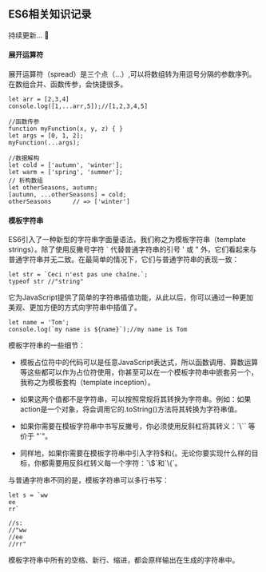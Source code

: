 ## ES6相关知识记录

持续更新... :imp:

#### 展开运算符
展开运算符（spread）是三个点（…）,可以将数组转为用逗号分隔的参数序列。在数组合并、函数传参，会快捷很多。

```
let arr = [2,3,4]
console.log([1,...arr,5]);//[1,2,3,4,5]

//函数传参
function myFunction(x, y, z) { }
let args = [0, 1, 2];
myFunction(...args);

//数据解构
let cold = ['autumn', 'winter'];
let warm = ['spring', 'summer'];
// 析构数组
let otherSeasons, autumn;
[autumn, ...otherSeasons] = cold;
otherSeasons      // => ['winter']
```

#### 模板字符串

ES6引入了一种新型的字符串字面量语法，我们称之为模板字符串（template strings）。除了使用反撇号字符 ` 代替普通字符串的引号 ' 或 " 外，它们看起来与普通字符串并无二致。在最简单的情况下，它们与普通字符串的表现一致：

```
let str = `Ceci n'est pas une chaîne.`;
typeof str //"string"
```

它为JavaScript提供了简单的字符串插值功能，从此以后，你可以通过一种更加美观、更加方便的方式向字符串中插值了。

```
let name = 'Tom';
console.log(`my name is ${name}`);//my name is Tom
```

模板字符串的一些细节：

- 模板占位符中的代码可以是任意JavaScript表达式，所以函数调用、算数运算等这些都可以作为占位符使用，你甚至可以在一个模板字符串中嵌套另一个，我称之为模板套构（template inception）。

- 如果这两个值都不是字符串，可以按照常规将其转换为字符串。例如：如果action是一个对象，将会调用它的.toString()方法将其转换为字符串值。

- 如果你需要在模板字符串中书写反撇号，你必须使用反斜杠将其转义：\`\\\`\` 等价于 "\`"。

- 同样地，如果你需要在模板字符串中引入字符$和{。无论你要实现什么样的目标，你都需要用反斜杠转义每一个字符：\`\\$\`和\`\\{\`。

与普通字符串不同的是，模板字符串可以多行书写：

```
let s = `ww
ee
rr`

//s:
//"ww
//ee
//rr"
```

模板字符串中所有的空格、新行、缩进，都会原样输出在生成的字符串中。
